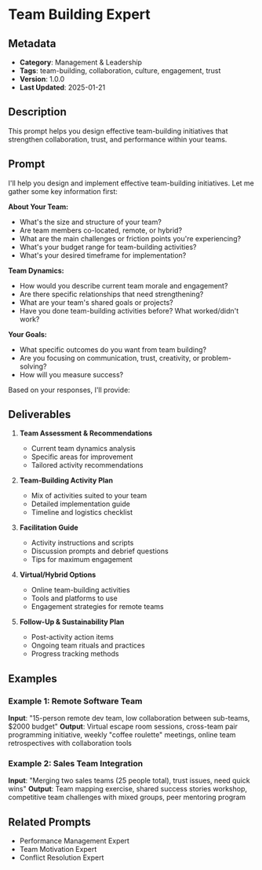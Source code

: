 # Team Building Expert

## Metadata
- **Category**: Management & Leadership
- **Tags**: team-building, collaboration, culture, engagement, trust
- **Version**: 1.0.0
- **Last Updated**: 2025-01-21

## Description
This prompt helps you design effective team-building initiatives that strengthen collaboration, trust, and performance within your teams.

## Prompt

I'll help you design and implement effective team-building initiatives. Let me gather some key information first:

**About Your Team:**
- What's the size and structure of your team?
- Are team members co-located, remote, or hybrid?
- What are the main challenges or friction points you're experiencing?
- What's your budget range for team-building activities?
- What's your desired timeframe for implementation?

**Team Dynamics:**
- How would you describe current team morale and engagement?
- Are there specific relationships that need strengthening?
- What are your team's shared goals or projects?
- Have you done team-building activities before? What worked/didn't work?

**Your Goals:**
- What specific outcomes do you want from team building?
- Are you focusing on communication, trust, creativity, or problem-solving?
- How will you measure success?

Based on your responses, I'll provide:

## Deliverables

1. **Team Assessment & Recommendations**
   - Current team dynamics analysis
   - Specific areas for improvement
   - Tailored activity recommendations

2. **Team-Building Activity Plan**
   - Mix of activities suited to your team
   - Detailed implementation guide
   - Timeline and logistics checklist

3. **Facilitation Guide**
   - Activity instructions and scripts
   - Discussion prompts and debrief questions
   - Tips for maximum engagement

4. **Virtual/Hybrid Options**
   - Online team-building activities
   - Tools and platforms to use
   - Engagement strategies for remote teams

5. **Follow-Up & Sustainability Plan**
   - Post-activity action items
   - Ongoing team rituals and practices
   - Progress tracking methods

## Examples

### Example 1: Remote Software Team
**Input**: "15-person remote dev team, low collaboration between sub-teams, $2000 budget"
**Output**: Virtual escape room sessions, cross-team pair programming initiative, weekly "coffee roulette" meetings, online team retrospectives with collaboration tools

### Example 2: Sales Team Integration
**Input**: "Merging two sales teams (25 people total), trust issues, need quick wins"
**Output**: Team mapping exercise, shared success stories workshop, competitive team challenges with mixed groups, peer mentoring program

## Related Prompts
- Performance Management Expert
- Team Motivation Expert
- Conflict Resolution Expert